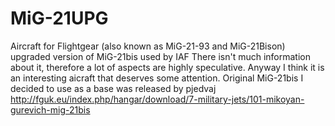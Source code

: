 # MiG-21UPG
Aircraft for Flightgear (also known as MiG-21-93 and MiG-21Bison) upgraded version of MiG-21bis used by IAF
There isn't much information about it, therefore a lot of aspects are highly speculative. Anyway I think it is an interesting aicraft that deserves some attention.
Original MiG-21bis I decided to use as a base was released by pjedvaj http://fguk.eu/index.php/hangar/download/7-military-jets/101-mikoyan-gurevich-mig-21bis
